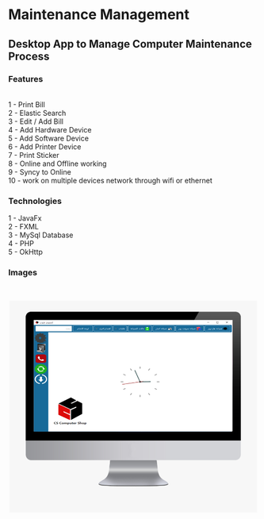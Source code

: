 # Maintenance Management

## Desktop App to Manage Computer Maintenance Process


### Features
</br>
1 - Print Bill
</br>
2 - Elastic Search
</br>
3 - Edit / Add Bill
</br>
4 - Add Hardware Device
</br>
5 - Add Software Device
</br>
6 - Add Printer Device
</br>
7 - Print Sticker
</br>
8 - Online and Offline working
</br>
9 - Syncy to Online
</br>
10 - work on multiple devices network through wifi or ethernet
</br>

### Technologies
1 - JavaFx
</br>
2 - FXML
</br>
3 - MySql Database
</br>
4 - PHP
</br>
5 - OkHttp
</br>


### Images
</br>

<p align="center">
  <img src="desktop app.png" width="500" title="hover text">
</p>
